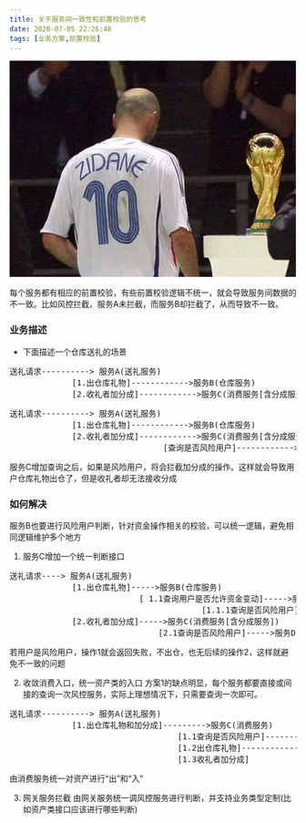 ```yaml
---
title: 关于服务间一致性和前置校验的思考
date: 2020-07-05 22:26:48
tags: [业务方案,前置校验]
---
```


![](photo/Zidane.jpeg)

每个服务都有相应的前置校验，有些前置校验逻辑不统一，就会导致服务间数据的不一致。比如风控拦截，服务A未拦截，而服务B却拦截了，从而导致不一致。

### 业务描述

+ 下面描述一个仓库送礼的场景
<pre>
送礼请求----------> 服务A(送礼服务)
             [1.出仓库礼物]------------>服务B(仓库服务)
             [2.收礼者加分成]------------>服务C(消费服务[含分成服务])
</pre>

<pre>
送礼请求----------> 服务A(送礼服务)
             [1.出仓库礼物]------------>服务B(仓库服务)
             [2.收礼者加分成]------------>服务C(消费服务[含分成服务])
                                [查询是否风险用户]------------>服务D(风控服务)
</pre>
服务C增加查询之后，如果是风险用户，将会拦截加分成的操作。这样就会导致用户仓库礼物出仓了，但是收礼者却无法接收分成

### 如何解决
服务B也要进行风险用户判断，针对资金操作相关的校验，可以统一逻辑，避免相同逻辑维护多个地方
1. 服务C增加一个统一判断接口
<pre>
送礼请求----> 服务A(送礼服务)
             [1.出仓库礼物]----->服务B(仓库服务)
                           [ 1.1查询用户是否允许资金变动]----->服务C
                                        [1.1.1查询是否风险用户]--->服务D(风控服务)
             [2.收礼者加分成]----->服务C(消费服务[含分成服务])
                               [2.1查询是否风险用户]----->服务D(风控服务)
</pre>
若用户是风险用户，操作1就会返回失败，不出仓，也无后续的操作2，这样就避免不一致的问题

2. 收敛消费入口，统一资产类的入口
方案1的缺点明显，每个服务都要直接或间接的查询一次风控服务，实际上理想情况下，只需要查询一次即可。
<pre>
送礼请求----------> 服务A(送礼服务)
             [1.出仓库礼物和加分成]--------->服务C(消费服务)
                                   [1.1查询是否风险用户]------------>服务D(风控服务)
                                   [1.2出仓库礼物]------------>服务B(仓库服务)
                                   [1.3收礼者加分成]                                                  
</pre>
由消费服务统一对资产进行“出”和“入”

3. 网关服务拦截
由网关服务统一调风控服务进行判断，并支持业务类型定制(比如资产类接口应该进行哪些判断)




